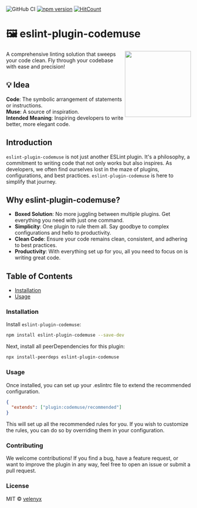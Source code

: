 ![GitHub CI](https://github.com/velenyx/eslint-plugin-codemuse/actions/workflows/ci.yml/badge.svg)
[![npm version](https://badge.fury.io/js/eslint-plugin-codemuse.svg)](https://badge.fury.io/js/eslint-plugin-codemuse)
[![HitCount](https://hits.dwyl.com/velenyx/eslint-plugin-codemuse.svg)](https://hits.dwyl.com/velenyx/eslint-plugin-codemuse)

# 🖼️ eslint-plugin-codemuse
<img src="https://github.com/velenyx/eslint-plugin-codemuse/assets/129217598/de51c9d5-5ddf-40f4-92b7-e6ecd427f3d4" width="180" align="right"/>

A comprehensive linting solution that sweeps your code clean. Fly through your codebase with ease and precision!

## 💡 Idea
**Code**: The symbolic arrangement of statements or instructions.
<br>
**Muse**: A source of inspiration.
<br>
**Intended Meaning**: Inspiring developers to write better, more elegant code.
<br>

## Introduction

`eslint-plugin-codemuse` is not just another ESLint plugin. It's a philosophy, a commitment to writing code that not only works but also inspires. As developers, we often find ourselves lost in the maze of plugins, configurations, and best practices. `eslint-plugin-codemuse` is here to simplify that journey.

## Why eslint-plugin-codemuse?

* **Boxed Solution**: No more juggling between multiple plugins. Get everything you need with just one command.
* **Simplicity**: One plugin to rule them all. Say goodbye to complex configurations and hello to productivity.
* **Clean Code**: Ensure your code remains clean, consistent, and adhering to best practices.
* **Productivity**: With everything set up for you, all you need to focus on is writing great code.

## Table of Contents

<!-- toc -->

- [Installation](#installation)
- [Usage](#usage)

<!-- tocstop -->

### Installation

Install `eslint-plugin-codemuse`:

```sh
npm install eslint-plugin-codemuse --save-dev
```

Next, install all peerDependencies for this plugin:

```sh
npx install-peerdeps eslint-plugin-codemuse
```

### Usage

Once installed, you can set up your .eslintrc file to extend the recommended configuration. 

```json
{
  "extends": ["plugin:codemuse/recommended"]
}
```

This will set up all the recommended rules for you. If you wish to customize the rules, you can do so by overriding them in your configuration.

### Contributing

We welcome contributions! If you find a bug, have a feature request, or want to improve the plugin in any way, feel free to open an issue or submit a pull request.

### License

MIT © [velenyx](https://github.com/velenyx)
